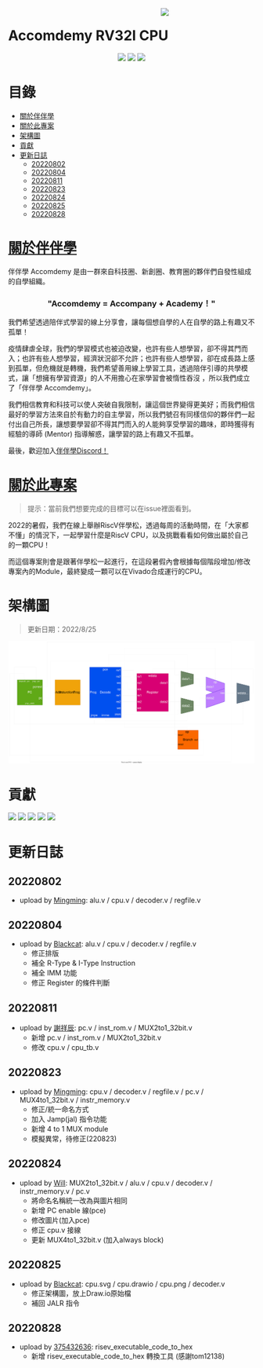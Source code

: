 <img align="right" src="./img/logo.png" width="192" />
<h1 align="left">Accomdemy RV32I CPU</h1>
<p align="center">
    <img src="https://img.shields.io/github/commit-activity/m/accomdemy/accomdemy_rv32i" />
    <img src="https://img.shields.io/github/repo-size/accomdemy/accomdemy_rv32i?color=yellow&style=flat-square" />
    <img src="https://img.shields.io/discord/838422912507052062?color=green" />
</p>

# 目錄
- [關於伴伴學](#關於伴伴學)
- [關於此專案](#關於此專案)
- [架構圖](#架構圖)
- [貢獻](#貢獻)
- [更新日誌](#更新日誌)
    - [20220802](#20220802)
    - [20220804](#20220804)
    - [20220811](#20220811)
    - [20220823](#20220823)
    - [20220824](#20220824)
    - [20220825](#20220825)
    - [20220828](#20220828)

# [關於伴伴學](https://hackmd.io/@accomdemy/SJsr63mkt)
伴伴學 Accomdemy 是由一群來自科技圈、新創圈、教育圈的夥伴們自發性組成的自學組織。

<h3 align="center" style="font-weight: bold;">
    "Accomdemy = Accompany + Academy！"
</h3>

我們希望透過陪伴式學習的線上分享會，讓每個想自學的人在自學的路上有趣又不孤單！

疫情肆虐全球，我們的學習模式也被迫改變，也許有些人想學習，卻不得其門而入；也許有些人想學習，經濟狀況卻不允許；也許有些人想學習，卻在成長路上感到孤單，但危機就是轉機，我們希望善用線上學習工具，透過陪伴引導的共學模式，讓「想擁有學習資源」的人不用擔心在家學習會被惰性吞沒 ，所以我們成立了「伴伴學 Accomdemy」。

我們相信教育和科技可以使人突破自我限制，讓這個世界變得更美好；而我們相信最好的學習方法來自於有動力的自主學習，所以我們號召有同樣信仰的夥伴們一起付出自己所長，讓想要學習卻不得其門而入的人能夠享受學習的趣味，即時獲得有經驗的導師 (Mentor) 指導解惑，讓學習的路上有趣又不孤單。

最後，歡迎加入[伴伴學Discord！](https://discord.com/invite/rB7sc3UMTx)

# [關於此專案](https://hackmd.io/@accomdemy/BJprQ8Xjc/)
> 提示：當前我們想要完成的目標可以在issue裡面看到。

2022的暑假，我們在線上舉辦RiscV伴學松，透過每周的活動時間，在「大家都不懂」的情況下，一起學習什麼是RiscV CPU，以及挑戰看看如何做出屬於自己的一顆CPU！

而這個專案則會是跟著伴學松一起進行，在這段暑假內會根據每個階段增加/修改專案內的Module，最終變成一顆可以在Vivado合成運行的CPU。

# 架構圖
> 更新日期：2022/8/25
<center>
    <img src="./img/cpu.svg" />
</center>

# 貢獻
<img src="https://avatars.githubusercontent.com/minexo79" height=64 /> <img src="https://avatars.githubusercontent.com/MingMingFish" height=64 /> <img src="https://avatars.githubusercontent.com/min4604" height=64 /> <img src="https://avatars.githubusercontent.com/be1ieve" height=64 /> <img src="https://avatars.githubusercontent.com/375432636" height=64 />

# 更新日誌
## 20220802 
- upload by [Mingming](https://github.com/MingMingFish): alu.v / cpu.v / decoder.v / regfile.v
## 20220804
- upload by [Blackcat](https://github.com/minexo79): alu.v / cpu.v / decoder.v / regfile.v
    - 修正排版
    - 補全 R-Type & I-Type Instruction
    - 補全 IMM 功能
    - 修正 Register 的條件判斷
## 20220811
- upload by [謝祥辰](https://github.com/min4604): pc.v / inst_rom.v / MUX2to1_32bit.v
    - 新增 pc.v / inst_rom.v / MUX2to1_32bit.v
    - 修改 cpu.v / cpu_tb.v
## 20220823
- upload by [Mingming](https://github.com/MingMingFish): cpu.v / decoder.v / regfile.v / pc.v / MUX4to1_32bit.v / instr_memory.v
    - 修正/統一命名方式
    - 加入 Jamp(jal) 指令功能
    - 新增 4 to 1 MUX module
    - 模擬異常，待修正(220823)
## 20220824
- upload by [Will](https://github.com/be1ieve): MUX2to1_32bit.v / alu.v / cpu.v / decoder.v / instr_memory.v / pc.v
    - 將命名名稱統一改為與圖片相同
    - 新增 PC enable 線(pce)
    - 修改圖片(加入pce)
    - 修正 cpu.v 接線
    - 更新 MUX4to1_32bit.v (加入always block)
## 20220825
- upload by [Blackcat](https://github.com/minexo79): cpu.svg / cpu.drawio / cpu.png / decoder.v
    - 修正架構圖，放上Draw.io原始檔
    - 補回 JALR 指令
## 20220828
- upload by [375432636](https://github.com/375432636): risev_executable_code_to_hex
    - 新增 risev_executable_code_to_hex 轉換工具 (感謝tom12138)
